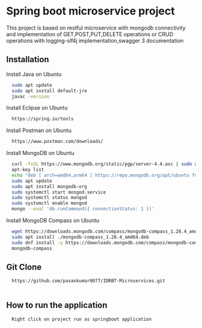 
# Spring boot microservice project

This project is based on restful microservice with mongodb connectivity and implementation of GET,POST,PUT,DELETE operations or CRUD operations with logging-slf4j implementation,swagger 3 documentation


## Installation

Install Java on Ubuntu

```bash
  sudo apt update
  sudo apt install default-jre
  javac -version
```
Install Eclipse on Ubuntu

```bash
  https://spring.io/tools
```
Install Postman on Ubuntu

```bash
  https://www.postman.com/downloads/
```
Install MongoDB on Ubuntu

```bash
  curl -fsSL https://www.mongodb.org/static/pgp/server-4.4.asc | sudo apt-key add -
  apt-key list
  echo "deb [ arch=amd64,arm64 ] https://repo.mongodb.org/apt/ubuntu focal/mongodb-org/4.4 multiverse" | sudo tee /etc/apt/sources.list.d/mongodb-org-4.4.list
  sudo apt update
  sudo apt install mongodb-org
  sudo systemctl start mongod.service
  sudo systemctl status mongod
  sudo systemctl enable mongod
  mongo --eval 'db.runCommand({ connectionStatus: 1 })'
```
Install MongoDB Compass on Ubuntu

```bash
  wget https://downloads.mongodb.com/compass/mongodb-compass_1.28.4_amd64.deb
  sudo apt install ./mongodb-compass_1.28.4_amd64.deb
  sudo dnf install -y https://downloads.mongodb.com/compass/mongodb-compass-1.26.1.x86_64.rpm
  mongodb-compass
```
## Git Clone


```bash
  https://github.com/pavankumar0077/IDRBT-Microservices.git
  
```
## How to run the application


```bash
  Right click on project run as springboot application
  
```







    
